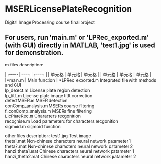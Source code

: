 # MSERLicensePlateRecognition
Digital Image Processing course final project  

For users, run 'main.m' or 'LPRec_exported.m' (with GUI) directly in MATLAB, 'test1.jpg' is used for demonstration.  
-----------------------------------------------------------------------------------------------------------------------
m files description:

| :-----| ----: | :----: |
| 单元格 | 单元格 | 单元格 |
| 单元格 | 单元格 | 单元格 |
|*main.m                |                Main function  |
*LPRex_exported.m               Integrated file with methods and GUI  
lp_detect.m                           License plate region detection  
lp_titlt.m                                License plate image titlt correction  
detectMSER.m                      MSER detection  
conComp_analysis.m            MSERs coarse filtering  
f_conComp_analysis.m         MSERs fine filtering  
LicPlateRec.m                        Characters recgonition  
recognise.m                           Load parameters for characters recgonition  
sigmoid.m                             sigmoid function  

other files description:
test1.jpg                                Test image  
theta1.mat                             Non-chinese characters neural network patameter 1  
theta2.mat                             Non-chinese characters neural network patameter 2  
hanzi_theta1.mat                   Chinese characters neural network patameter 1  
hanzi_theta2.mat                   Chinese characters neural network patameter 2  
